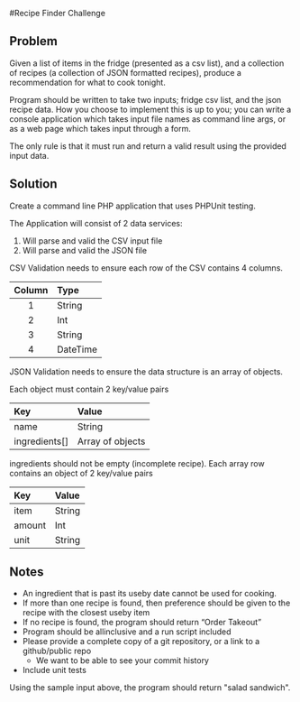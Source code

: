 #Recipe Finder Challenge
## Problem
Given a list of items in the fridge (presented as a csv list), and a collection of recipes (a collection of JSON formatted recipes), produce a recommendation for what to cook tonight.
Program should be written to take two inputs; fridge csv list, and the json recipe data. How youchoose to implement this is up to you; you can write a console application which takes input filenames as command line args, or as a web page which takes input through a form.
The only rule is that it must run and return a valid result using the provided input data.

## Solution
Create a command line PHP application that uses PHPUnit testing. 

The Application will consist of 2 data services: 

1. Will parse and valid the CSV input file
2. Will parse and valid the JSON file

CSV Validation needs to ensure each row of the CSV contains 4 columns.

|Column|Type|
|:----:|:---|
|1|String|
|2|Int|
|3|String|
|4|DateTime|

JSON Validation needs to ensure the data structure is an array of objects.

Each object must contain 2 key/value pairs

|Key|Value|
|:----|:---|
|name|String|
|ingredients[]|Array of objects|

ingredients should not be empty (incomplete recipe). Each array row contains an object of 2 key/value pairs

|Key|Value|
|:----|:---|
|item|String|
|amount|Int|
|unit|String|



## Notes
- An ingredient that is past its usebydate cannot be used for cooking.
- If more than one recipe is found, then preference should be given to the recipe with theclosest usebyitem- If no recipe is found, the program should return “Order Takeout”- Program should be allinclusiveand a run script included- Please provide a complete copy of a git repository, or a link to a github/public repo	- We want to be able to see your commit history- Include unit testsUsing the sample input above, the program should return "salad sandwich".